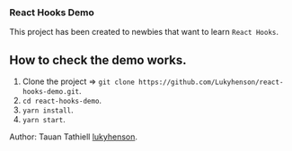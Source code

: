 ### React Hooks Demo

This project has been created to newbies that want to learn `React Hooks`.

## How to check the demo works.

1. Clone the project => `git clone https://github.com/Lukyhenson/react-hooks-demo.git`.
2. `cd react-hooks-demo`.
3. `yarn install`.
4. `yarn start`.

Author: Tauan Tathiell [lukyhenson](https://github.com/Lukyhenson).
